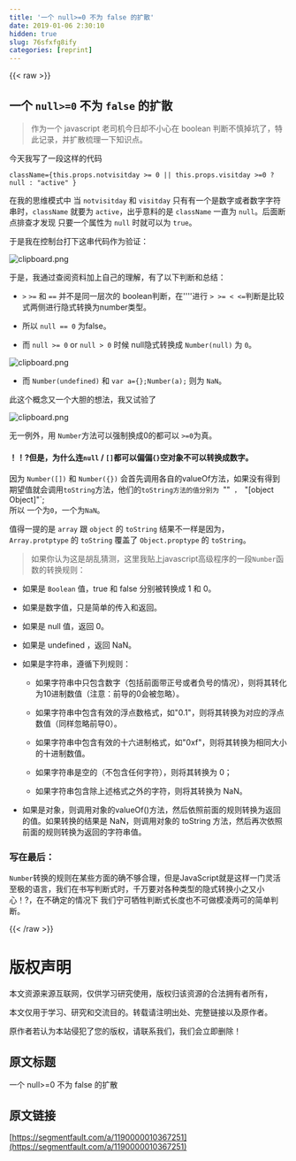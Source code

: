 ```yaml
---
title: '一个 null>=0 不为 false 的扩散' 
date: 2019-01-06 2:30:10
hidden: true
slug: 76sfxfg8ify
categories: [reprint]
---
```


{{< raw >}}

                    
<h2 id="articleHeader0">一个 <code>null&gt;=0</code> 不为 <code>false</code> 的扩散</h2>
<blockquote><p>作为一个 javascript 老司机今日却不小心在 boolean 判断不慎掉坑了，特此记录，并扩散梳理一下知识点。</p></blockquote>
<p>今天我写了一段这样的代码</p>
<div class="widget-codetool" style="display:none;">
      <div class="widget-codetool--inner">
      <span class="selectCode code-tool" data-toggle="tooltip" data-placement="top" title="" data-original-title="全选"></span>
      <span type="button" class="copyCode code-tool" data-toggle="tooltip" data-placement="top" data-clipboard-text="className={this.props.notvisitday >= 0 || this.props.visitday >=0 ? null : &quot;active&quot; }" title="" data-original-title="复制"></span>
      <span type="button" class="saveToNote code-tool" data-toggle="tooltip" data-placement="top" title="" data-original-title="放进笔记"></span>
      </div>
      </div><pre class="hljs kotlin"><code style="word-break: break-word; white-space: initial;">className={<span class="hljs-keyword">this</span>.props.notvisitday &gt;= <span class="hljs-number">0</span> || <span class="hljs-keyword">this</span>.props.visitday &gt;=<span class="hljs-number">0</span> ? <span class="hljs-literal">null</span> : <span class="hljs-string">"active"</span> }</code></pre>
<p>在我的思维模式中 当 <code>notvisitday</code> 和 <code>visitday</code> 只有有一个是数字或者数字字符串时，<code>className</code> 就要为 <code>active</code>，出乎意料的是 <code>className</code> 一直为 <code>null</code>。后面断点排查才发现 只要一个属性为 <code>null</code> 时就可以为 <code>true</code>。</p>
<p>于是我在控制台打下这串代码作为验证：</p>
<p><span class="img-wrap"><img data-src="/img/bVRFXu?w=440&amp;h=482" src="https://static.alili.tech/img/bVRFXu?w=440&amp;h=482" alt="clipboard.png" title="clipboard.png" style="cursor: pointer; display: inline;"></span></p>
<p>于是，我通过查阅资料加上自己的理解，有了以下判断和总结：</p>
<ul>
<li><p><code>&gt;</code> <code>&gt;=</code> 和 <code>==</code> 并不是同一层次的 boolean判断，在''''进行 <code>&gt; &gt;= &lt; &lt;=</code>判断是比较式两侧进行隐式转换为number类型。</p></li>
<li><p>所以 <code>null == 0</code> 为false。</p></li>
<li><p>而 <code>null &gt;= 0</code> or <code>null &gt; 0</code> 时候 null隐式转换成 <code>Number(null)</code> 为 <code>0</code>。</p></li>
</ul>
<p><span class="img-wrap"><img data-src="/img/bVRFXO?w=360&amp;h=106" src="https://static.alili.tech/img/bVRFXO?w=360&amp;h=106" alt="clipboard.png" title="clipboard.png" style="cursor: pointer; display: inline;"></span></p>
<ul><li><p>而 <code>Number(undefined)</code> 和 <code>var a={};Number(a);</code> 则为 <code>NaN</code>。</p></li></ul>
<p>此这个概念又一个大胆的想法，我又试验了</p>
<p><span class="img-wrap"><img data-src="/img/bVRFXX?w=292&amp;h=372" src="https://static.alili.tech/img/bVRFXX?w=292&amp;h=372" alt="clipboard.png" title="clipboard.png" style="cursor: pointer; display: inline;"></span></p>
<p>无一例外，用 <code>Number</code>方法可以强制换成0的都可以 <code>&gt;=0</code>为真。</p>
<h4>！！?但是，为什么连<code>null</code> / <code>[]</code>都可以偏偏<code>{}</code>空对象不可以转换成数字。</h4>
<p>因为 <code>Number([])</code> 和 <code>Number({})</code> 会首先调用各自的valueOf方法，如果没有得到期望值就会调用<code>toString</code>方法，他们的<code>toString方法的值分别为 </code>""<code> ， </code>"[object Object]"`;<br>所以 一个为<code>0</code>，一个为<code>NaN</code>。</p>
<p>值得一提的是 <code>array</code> 跟 <code>object</code> 的 <code>toString</code> 结果不一样是因为，<code>Array.protptype</code> 的 <code>toString</code> 覆盖了 <code>Object.proptype</code> 的 <code>toString</code>。</p>
<blockquote><p>如果你认为这是胡乱猜测，这里我贴上javascript高级程序的一段<code>Number</code>函数的转换规则：</p></blockquote>
<ul>
<li><p>如果是 <code>Boolean</code> 值，true 和 false 分别被转换成 1 和 0。</p></li>
<li><p>如果是数字值，只是简单的传入和返回。</p></li>
<li><p>如果是 null 值，返回 0。</p></li>
<li><p>如果是 undefined ，返回 NaN。</p></li>
<li>
<p>如果是字符串，遵循下列规则：</p>
<ul>
<li><p>如果字符串中只包含数字（包括前面带正号或者负号的情况），则将其转化为10进制数值（注意：前导的0会被忽略）。</p></li>
<li><p>如果字符串中包含有效的浮点数格式，如"0.1"，则将其转换为对应的浮点数值（同样忽略前导0）。</p></li>
<li><p>如果字符串中包含有效的十六进制格式，如"0xf"，则将其转换为相同大小的十进制数值。</p></li>
<li><p>如果字符串是空的（不包含任何字符），则将其转换为 0；</p></li>
<li><p>如果字符串包含除上述格式之外的字符，则将其转换为 NaN。</p></li>
</ul>
</li>
<li><p>如果是对象，则调用对象的valueOf()方法，然后依照前面的规则转换为返回的值。如果转换的结果是 NaN，则调用对象的 toString 方法，然后再次依照前面的规则转换为返回的字符串值。</p></li>
</ul>
<h3 id="articleHeader1">写在最后：</h3>
<p><code>Number</code>转换的规则在某些方面的确不够合理，但是JavaScript就是这样一门灵活至极的语言，我们在书写判断式时，千万要对各种类型的隐式转换小之又小心！?，在不确定的情况下 我们宁可牺牲判断式长度也不可做模凌两可的简单判断。</p>

                
{{< /raw >}}

# 版权声明
本文资源来源互联网，仅供学习研究使用，版权归该资源的合法拥有者所有，

本文仅用于学习、研究和交流目的。转载请注明出处、完整链接以及原作者。

原作者若认为本站侵犯了您的版权，请联系我们，我们会立即删除！

## 原文标题
一个 null>=0 不为 false 的扩散

## 原文链接
[https://segmentfault.com/a/1190000010367251](https://segmentfault.com/a/1190000010367251)

